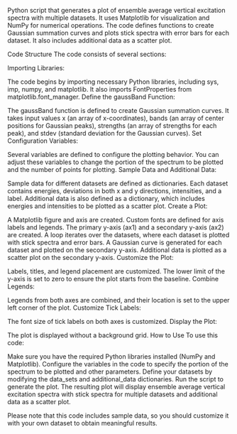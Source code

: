 Python script that generates a plot of ensemble average vertical excitation spectra with multiple datasets. It uses Matplotlib for visualization and NumPy for numerical operations. The code defines functions to create Gaussian summation curves and plots stick spectra with error bars for each dataset. It also includes additional data as a scatter plot.

Code Structure The code consists of several sections:

Importing Libraries:

The code begins by importing necessary Python libraries, including sys, imp, numpy, and matplotlib. It also imports FontProperties from matplotlib.font_manager. Define the gaussBand Function:

The gaussBand function is defined to create Gaussian summation curves. It takes input values x (an array of x-coordinates), bands (an array of center positions for Gaussian peaks), strengths (an array of strengths for each peak), and stdev (standard deviation for the Gaussian curves). Set Configuration Variables:

Several variables are defined to configure the plotting behavior. You can adjust these variables to change the portion of the spectrum to be plotted and the number of points for plotting. Sample Data and Additional Data:

Sample data for different datasets are defined as dictionaries. Each dataset contains energies, deviations in both x and y directions, intensities, and a label. Additional data is also defined as a dictionary, which includes energies and intensities to be plotted as a scatter plot. Create a Plot:

A Matplotlib figure and axis are created. Custom fonts are defined for axis labels and legends. The primary y-axis (ax1) and a secondary y-axis (ax2) are created. A loop iterates over the datasets, where each dataset is plotted with stick spectra and error bars. A Gaussian curve is generated for each dataset and plotted on the secondary y-axis. Additional data is plotted as a scatter plot on the secondary y-axis. Customize the Plot:

Labels, titles, and legend placement are customized. The lower limit of the y-axis is set to zero to ensure the plot starts from the baseline. Combine Legends:

Legends from both axes are combined, and their location is set to the upper left corner of the plot. Customize Tick Labels:

The font size of tick labels on both axes is customized. Display the Plot:

The plot is displayed without a background grid. How to Use To use this code:

Make sure you have the required Python libraries installed (NumPy and Matplotlib). Configure the variables in the code to specify the portion of the spectrum to be plotted and other parameters. Define your datasets by modifying the data_sets and additional_data dictionaries. Run the script to generate the plot. The resulting plot will display ensemble average vertical excitation spectra with stick spectra for multiple datasets and additional data as a scatter plot.

Please note that this code includes sample data, so you should customize it with your own dataset to obtain meaningful results.

